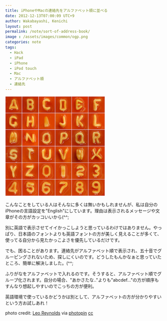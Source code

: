```yaml
---
title: iPhoneやMacの連絡先をアルファベット順に並べる
date: 2012-12-13T07:00:09 UTC+9
author: Wakabayashi, Kenichi
layout: post
permalink: /note/sort-of-address-book/
image : /assets/images/common/ogp.png
categories: note
tags:
  - Hack
  - iPad
  - iPhone
  - iPod touch
  - Mac
  - アルファベット順
  - 連絡先
---
```

![alphabet](/assets/images/2012/12/small__3491396612.jpg)

こんなことをしている人はそんなに多くは無いかもしれませんが、私は自分のiPhoneの言語設定を"English"にしています。理由は表示されるメッセージや文章がその方がカッコいいから(^^;

別に英語で表示させてイイかっこしようと思っているわけではありません。やっぱり、日本語のフォントよりも英語フォントの方が美しく見えることが多くて、使ってる自分から見たかっこよさを優先しているだけです。

でも、困ることがあります。連絡先がアルファベット順で表示され、五十音でグルーピングされないため、探しにくいのです。どうしたもんかなぁと思っていたところ、簡単に解決しました。(^^;

ふりがなをアルファベットで入れるのです。そうすると、アルファベット順でグループ化されます。自分の場合、"あかさたな.."よりも"abcdef..."の方が順序もすんなり想起しやすいのでこっちの方が便利。

英語環境で使っているかどうかは別として、アルファベットの方が分かりやすいという方お試しあれ！

photo credit: [Leo Reynolds](http://www.flickr.com/photos/lwr/3491396612/) via [photopin](http://photopin.com) [cc](http://creativecommons.org/licenses/by-nc-sa/2.0/)